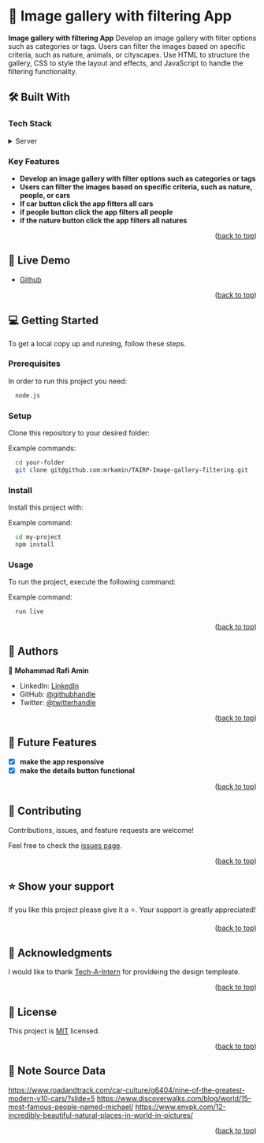 <!-- PROJECT DESCRIPTION -->

# 📖 Image gallery with filtering App<a name="about-project"></a>

**Image gallery with filtering App** 
Develop an image gallery with filter options such as categories or tags. Users can filter the images based on specific criteria, such as nature, animals, or cityscapes. Use HTML to structure the gallery, CSS to style the layout and effects, and JavaScript to handle the filtering functionality.

## 🛠 Built With <a name="built-with"></a>

### Tech Stack <a name="tech-stack"></a>

<details>
  <summary>Server</summary>
  <ul>
  
    > <li><a href="https://html.com/">HTML</a></li>
    > <li><a href="https://getbootstrap.com/">CSS&Bootstrap</a></li>
    > <li><a href="https://www.javascript.com/">JavaScrip</a></li>

  </ul>
</details>

<!-- Features -->

### Key Features <a name="key-features"></a>

- **Develop an image gallery with filter options such as categories or tags**
- **Users can filter the images based on specific criteria, such as nature, people, or cars**
- **If car button click the app fitters all cars**
- **if people button click the app filters all people**
- **if the nature button click the app filters all natures**


<p align="right">(<a href="#readme-top">back to top</a>)</p>

<!-- LIVE DEMO -->

## 🚀 Live Demo <a name="live-demo"></a>

- [Github](https://mrkamin.github.io/TAIRP-Image-gallery-filtering)

<p align="right">(<a href="#readme-top">back to top</a>)</p>

<!-- GETTING STARTED -->

## 💻 Getting Started <a name="getting-started"></a>

To get a local copy up and running, follow these steps.

### Prerequisites

In order to run this project you need:

```sh
  node.js
```

### Setup

Clone this repository to your desired folder:

Example commands:

```sh
  cd your-folder
  git clone git@github.com:mrkamin/TAIRP-Image-gallery-filtering.git
```

### Install

Install this project with:

Example command:

```sh
  cd my-project
  npm install
```

### Usage

To run the project, execute the following command:

Example command:

```sh
  run live
```

<p align="right">(<a href="#readme-top">back to top</a>)</p>

<!-- AUTHORS -->

## 👥 Authors <a name="authors"></a>

👤 **Mohammad Rafi Amin**

- LinkedIn: [LinkedIn](https://www.linkedin.com/in/mohammad-rafi-amin-63b4319b/)
- GitHub: [@githubhandle](https://github.com/mrkamin)
- Twitter: [@twitterhandle](https://twitter.com/Mohamma63974237)


<p align="right">(<a href="#readme-top">back to top</a>)</p>

<!-- FUTURE FEATURES -->

## 🔭 Future Features <a name="future-features"></a>

- [x] **make the app responsive**
- [x] **make the details button functional**

<p align="right">(<a href="#readme-top">back to top</a>)</p>

<!-- CONTRIBUTING -->

## 🤝 Contributing <a name="contributing"></a>

Contributions, issues, and feature requests are welcome!

Feel free to check the [issues page](https://github.com/mrkamin/TAIRP-Image-gallery-filtering/issues).

<p align="right">(<a href="#readme-top">back to top</a>)</p>

<!-- SUPPORT -->

## ⭐️ Show your support <a name="support"></a>

If you like this project please give it a ⭐️. Your support is greatly appreciated!

<p align="right">(<a href="#readme-top">back to top</a>)</p>

<!-- ACKNOWLEDGEMENTS -->

## 🙏 Acknowledgments <a name="acknowledgements"></a>

I would like to thank [Tech-A-Intern](https://techaintern.com) for provideing the design templeate.

<p align="right">(<a href="#readme-top">back to top</a>)</p>

<!-- LICENSE -->

## 📝 License <a name="license"></a>

This project is [MIT](https://github.com/mrkamin/TAIRP-Image-gallery-filtering/blob/Dev/LICENSE) licensed.

<p align="right">(<a href="#readme-top">back to top</a>)</p>

## 📝 Note Source Data <a name="license"></a>
https://www.roadandtrack.com/car-culture/g6404/nine-of-the-greatest-modern-v10-cars/?slide=5
https://www.discoverwalks.com/blog/world/15-most-famous-people-named-michael/
https://www.envpk.com/12-incredibly-beautiful-natural-places-in-world-in-pictures/

<p align="right">(<a href="#readme-top">back to top</a>)</p>